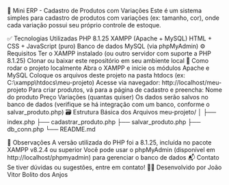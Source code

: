 🛒 Mini ERP - Cadastro de Produtos com Variações
Este é um sistema simples para cadastro de produtos com variações (ex: tamanho, cor), onde cada variação possui seu próprio controle de estoque.

✅ Tecnologias Utilizadas
PHP 8.1.25
XAMPP (Apache + MySQL)
HTML + CSS + JavaScript (puro)
Banco de dados MySQL (via phpMyAdmin)
⚙️ Requisitos
Ter o XAMPP instalado (ou outro servidor com suporte a PHP 8.1.25)
Clonar ou baixar este repositório em seu ambiente local
🚀 Como rodar o projeto localmente
Abra o XAMPP e inicie os módulos Apache e MySQL
Coloque os arquivos deste projeto na pasta htdocs (ex: C:\xampp\htdocs\meu-projeto)
Acesse via navegador: http://localhost/meu-projeto
Para criar produtos, vá para a página de cadastro e preencha:
Nome do produto
Preço
Variações (quantas quiser)
Os dados serão salvos no banco de dados (verifique se há integração com um banco, conforme o salvar_produto.php)
🗃️ Estrutura Básica dos Arquivos
meu-projeto/ │ ├── index.php ├── cadastrar_produto.php ├── salvar_produto.php ├── db_conn.php └── README.md

📌 Observações
A versão utilizada do PHP foi a 8.1.25, incluída no pacote XAMPP v8.2.4 ou superior
Você pode usar o phpMyAdmin (disponível em http://localhost/phpmyadmin) para gerenciar o banco de dados
📬 Contato
Se tiver dúvidas ou sugestões, entre em contato!
👨‍💻 Desenvolvido por João Vitor Bolito dos Anjos
